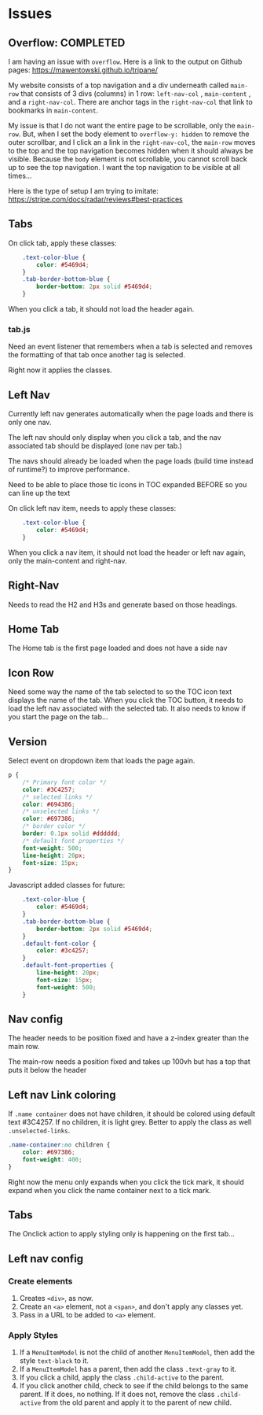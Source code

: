 # Issues
## Overflow: COMPLETED

I am having an issue with `overflow`.  Here is a link to the output on Github pages: https://mawentowski.github.io/tripane/

My website consists of a top navigation and a div underneath called `main-row` that consists of 3 divs (columns) in 1 row: `left-nav-col` , `main-content` , and a `right-nav-col`. There are anchor tags in the `right-nav-col` that link to bookmarks in `main-content`.

My issue is that I do not want the entire page to be scrollable, only the `main-row`. But, when I set the body element to `overflow-y: hidden` to remove the outer scrollbar, and I click an a link in the `right-nav-col`, the `main-row` moves to the top and the top navigation becomes hidden when it should always be visible. Because the `body` element is not scrollable, you cannot scroll back up to see the top navigation. I want the top navigation to be visible at all times...

Here is the type of setup I am trying to imitate: https://stripe.com/docs/radar/reviews#best-practices

## Tabs 
On click tab, apply these classes:
```CSS
    .text-color-blue {
        color: #5469d4;
    }
    .tab-border-bottom-blue {
        border-bottom: 2px solid #5469d4;
    }
```

When you click a tab, it should not load the header again.


### tab.js

Need an event listener that remembers when a tab is selected and removes the formatting of that tab once another tag is selected.

Right now it applies the classes.





## Left Nav

Currently left nav generates automatically when the page loads and there is only one nav.

The left nav should only display when you click a tab, and the nav associated tab should be displayed (one nav per tab.)

The navs should already be loaded when the page loads (build time instead of runtime?) to improve performance.

Need to be able to place those tic icons in TOC expanded BEFORE so you can line up the text

On click left nav item, needs to apply these classes:

```CSS
    .text-color-blue {
        color: #5469d4;
    }
```
When you click a nav item, it should not load the header or left nav again, only the main-content and right-nav.

## Right-Nav
Needs to read the H2 and H3s and generate based on those headings.

## Home Tab
The Home tab is the first page loaded and does not have a side nav

## Icon Row
Need some way the name of the tab selected to so the TOC icon text displays the name of the tab. When you click the TOC button, it needs to load the left nav associated with the selected tab. It also needs to know if you start the page on the tab...

## Version 
Select event on dropdown item that loads the page again.


```CSS
p {
    /* Primary font color */
    color: #3C4257;
    /* selected links */
    color: #694386;
    /* unselected links */
    color: #697386;
    /* border color */
    border: 0.1px solid #dddddd;
    /* default font properties */
    font-weight: 500;
    line-height: 20px;
    font-size: 15px;
}

```






Javascript added classes for future:
```CSS
    .text-color-blue {
        color: #5469d4;
    }
    .tab-border-bottom-blue {
        border-bottom: 2px solid #5469d4;
    }
    .default-font-color {
        color: #3c4257;
    }
    .default-font-properties {
        line-height: 20px;
        font-size: 15px;
        font-weight: 500;
    }
```

<!-- Watch that hover video for links -->


## Nav config


The header needs to be position fixed and have a z-index greater
than the main row.

The main-row needs a position fixed and takes up 100vh
but has a top that puts it below the header


## Left nav Link coloring
If `.name container` does not have children, it should be colored using default text #3C4257. If no children, it is light grey. Better to apply the class as well `.unselected-links`.

```CSS
.name-container:no children {
    color: #697386;
    font-weight: 400;
}
```
Right now the menu only expands when you click the tick mark, it should expand when you click the name container next to a tick mark.

## Tabs
The Onclick action to apply styling only is happening on the first tab...



## Left nav config

### Create elements
1. Creates `<div>`, as now.
2. Create an `<a>` element, not a `<span>`, and don't apply any classes yet.
3. Pass in a URL to be added to `<a>` element.

### Apply Styles
1. If a `MenuItemModel` is not the child of another `MenuItemModel`, then add the style `text-black` to it.
5. If a `MenuItemModel` has a parent, then add the class `.text-gray` to it. 
6. If you click a child, apply the class `.child-active` to the parent.
7. If you click another child, check to see if the child belongs to the same parent. If it does, no nothing. If it does not, remove the class `.child-active` from the old parent and apply it to the parent of new child.

